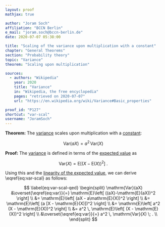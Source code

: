 ```yaml
---
layout: proof
mathjax: true

author: "Joram Soch"
affiliation: "BCCN Berlin"
e_mail: "joram.soch@bccn-berlin.de"
date: 2020-07-07 05:38:00

title: "Scaling of the variance upon multiplication with a constant"
chapter: "General Theorems"
section: "Probability theory"
topic: "Variance"
theorem: "Scaling upon multiplication"

sources:
  - authors: "Wikipedia"
    year: 2020
    title: "Variance"
    in: "Wikipedia, the free encyclopedia"
    pages: "retrieved on 2020-07-07"
    url: "https://en.wikipedia.org/wiki/Variance#Basic_properties"

proof_id: "P127"
shortcut: "var-scal"
username: "JoramSoch"
---
```



**Theorem:** The [variance](/D/var) scales upon multiplication with a [constant](/D/const):

$$ \label{eq:var-scal}
\mathrm{Var}(aX) = a^2 \, \mathrm{Var}(X)
$$


**Proof:** The [variance](/D/var) is defined in terms of the [expected value](/D/mean) as

$$ \label{eq:var}
\mathrm{Var}(X) = \mathrm{E}\left[ (X-\mathrm{E}(X))^2 \right] \; .
$$

Using this and the [linearity of the expected value](/P/mean-lin), we can derive \eqref{eq:var-scal} as follows:

$$ \label{eq:var-scal-qed}
\begin{split}
\mathrm{Var}(aX) &\overset{\eqref{eq:var}}{=} \mathrm{E}\left[ ((aX)-\mathrm{E}(aX))^2 \right] \\
&= \mathrm{E}\left[ (aX - a\mathrm{E}(X))^2 \right] \\
&= \mathrm{E}\left[ (a [X - \mathrm{E}(X)])^2 \right] \\
&= \mathrm{E}\left[ a^2 (X - \mathrm{E}(X))^2 \right] \\
&= a^2 \, \mathrm{E}\left[ (X - \mathrm{E}(X))^2 \right] \\
&\overset{\eqref{eq:var}}{=} a^2 \, \mathrm{Var}(X) \; . \\
\end{split}
$$